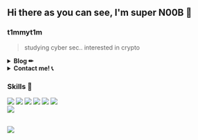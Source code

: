 ## Hi there as you can see, I'm super N00B 👋

### t1mmyt1m
> studying cyber sec.. interested in crypto

<details>
    <summary><b> Blog ✏ </b></summary>
  <br>
   <a href="https://velog.io/@t1mmy_t1m" target="_blank"><img src="https://img.shields.io/badge/Velog-20C997?style=flat-square&logo=Velog&logoColor=white"/></a>
   <a href="https://t1mmyt1m.tistory.com/" target="_blank"><img src="https://img.shields.io/badge/Tistory-263238?style=flat-square&logo=Directus&logoColor=white"/></a>
</details>

<details>
    <summary><b> Contact me! 📞 </b></summary>
  <br>
   <a href="https://discord.id/" target="_blank"><img src="https://img.shields.io/badge/Discord%20id:%20871397193544781936-5865F2?style=flat-square&logo=Discord&logoColor=white"/></a>
   <a href="mailto:leechaechae2006@gmail.com" target="_blank"><img src="https://img.shields.io/badge/Gmail-EA4335?style=flat-square&logo=Gmail&logoColor=white&link=leechaechae2006@gmail.com"/></a>
</details>

### Skills 👶
<p>
<img src="https://img.shields.io/badge/C-A8B9CC?style=flat-square&logo=C&logoColor=black"/>
<img src="https://img.shields.io/badge/MySQL-4479A1?style=flat-square&logo=MySQL&logoColor=white"/>
<img src="https://img.shields.io/badge/CSS-1572B6?style=flat-square&logo=CSS3&logoColor=white"/>
<img src="https://img.shields.io/badge/HTML-E34F26?style=flat-square&logo=HTML5&logoColor=white"/>
<img src="https://img.shields.io/badge/Python-3776AB?style=flat-square&logo=Python&logoColor=white"/>
<img src="https://img.shields.io/badge/C++-00599C?style=flat-square&logo=C%2B%2B&logoColor=white"/>
<br>
<img src="https://img.shields.io/badge/JavaScript-F7DF1E?style=flat-square&logo=JavaScript&logoColor=white"/>
</p>

<br>
<img src="https://github-readme-stats.vercel.app/api/top-langs?username=t1mmyt1m&layout=compact"/>
